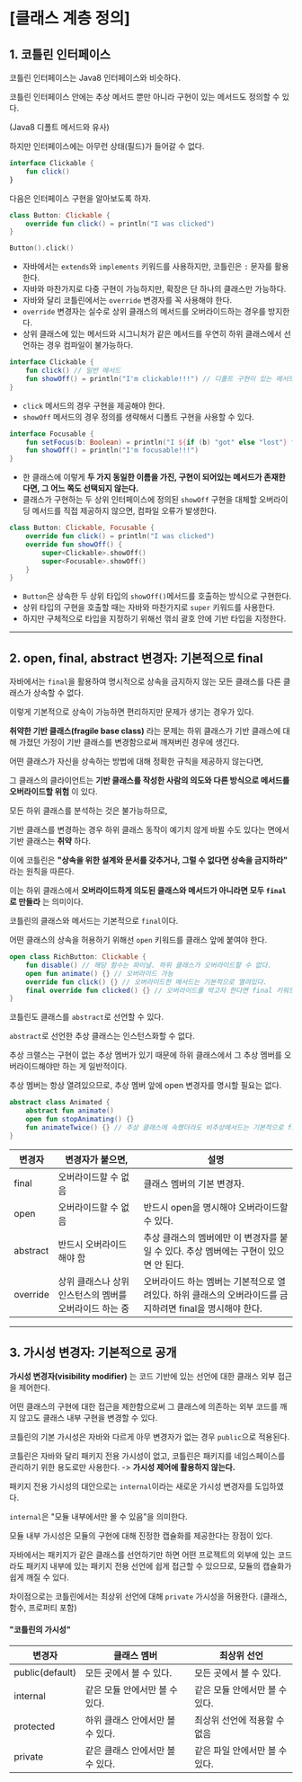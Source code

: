 # [클래스 계층 정의]

## 1. 코틀린 인터페이스

코틀린 인터페이스는 Java8 인터페이스와 비슷하다.

코틀린 인터페이스 안에는 추상 메서드 뿐만 아니라 구현이 있는 메서드도 정의할 수 있다.

(Java8 디폴트 메서드와 유사)

하지만 인터페이스에는 아무런 상태(필드)가 들어갈 수 없다.


```kotlin
interface Clickable {
    fun click()
}
```

다음은 인터페이스 구현을 알아보도록 하자.

```kotlin
class Button: Clickable {
    override fun click() = println("I was clicked")
}

Button().click()
```

- 자바에서는 `extends`와 `implements` 키워드를 사용하지만, 코틀린은 `:` 문자를 활용한다.
- 자바와 마찬가지로 다중 구현이 가능하지만, 확장은 단 하나의 클래스만 가능하다.
- 자바와 달리 코틀린에서는 `override` 변경자를 꼭 사용해야 한다.
- `override` 변경자는 실수로 상위 클래스의 메서드를 오버라이드하는 경우를 방지한다.
- 상위 클래스에 있는 메서드와 시그니처가 같은 메서드를 우연히 하위 클래스에서 선언하는 경우 컴파일이 불가능하다.

```kotlin
interface Clickable {
    fun click() // 일반 메서드
    fun showOff() = println("I'm clickable!!!") // 디폴트 구현이 있는 메서드
}
```

- `click` 메서드의 경우 구현을 제공해야 한다.
- `showOff` 메서드의 경우 정의를 생략해서 디폴트 구현을 사용할 수 있다.

```kotlin
interface Focusable {
    fun setFocus(b: Boolean) = println("I ${if (b) "got" else "lost"} focus.")
    fun showOff() = println("I'm focusable!!!")
}
```

- 한 클래스에 이렇게 **두 가지 동일한 이름을 가진, 구현이 되어있는 메서드가 존재한다면, 그 어느 쪽도 선택되지 않는다.**
- 클래스가 구현하는 두 상위 인터페이스에 정의된 `showOff` 구현을 대체할 오버라이딩 메서드를 직접 제공하지 않으면, 컴파일 오류가 발생한다.

```kotlin
class Button: Clickable, Focusable {
    override fun click() = println("I was clicked")
    override fun showOff() {
        super<Clickable>.showOff()
        super<Focusable>.showOff()
    }
}
```

- `Button`은 상속한 두 상위 타입의 `showOff()`메서드를 호출하는 방식으로 구현한다.
- 상위 타입의 구현을 호출할 때는 자바와 마찬가지로 `super` 키워드를 사용한다.
- 하지만 구체적으로 타입을 지정하기 위해선 꺾쇠 괄호 안에 기반 타입을 지정한다.

---

## 2. open, final, abstract 변경자: 기본적으로 final

자바에서는 `final`을 활용하여 명시적으로 상속을 금지하지 않는 모든 클래스를 다른 클래스가 상속할 수 없다.

이렇게 기본적으로 상속이 가능하면 편리하지만 문제가 생기는 경우가 있다.

**취약한 기반 클래스(fragile base class)** 라는 문제는 하위 클래스가 기반 클래스에 대해 가졌던 가정이 기반 클래스를 변경함으로써 깨져버린 경우에 생긴다.

어떤 클래스가 자신을 상속하는 방법에 대해 정확한 규칙을 제공하지 않는다면,

그 클래스의 클라이언트는 **기반 클래스를 작성한 사람의 의도와 다른 방식으로 메서드를 오버라이드할 위험** 이 있다.

모든 하위 클래스를 분석하는 것은 불가능하므로,

기반 클래스를 변경하는 경우 하위 클래스 동작이 예기치 않게 바뀔 수도 있다는 면에서 기반 클래스는 **취약** 하다.

이에 코틀린은 **"상속을 위한 설계와 문서를 갖추거나, 그럴 수 없다면 상속을 금지하라"** 라는 원칙을 따른다.

이는 하위 클래스에서 **오버라이드하게 의도된 클래스와 메서드가 아니라면 모두 `final`로 만들라** 는 의미이다.

코틀린의 클래스와 메서드는 기본적으로 `final`이다.

어떤 클래스의 상속을 허용하기 위해선 `open` 키워드를 클래스 앞에 붙여야 한다.

```kotlin
open class RichButton: Clickable {
    fun disable() // 해당 함수는 파이널. 하위 클래스가 오버라이드할 수 없다.
    open fun animate() {} // 오버라이드 가능
    override fun click() {} // 오버라이드한 메서드는 기본적으로 열려있다.
    final override fun clicked() {} // 오버라이드를 막고자 한다면 final 키워드를 붙인다.
}
```

코틀린도 클래스를 `abstract`로 선언할 수 있다.

`abstract`로 선언한 추상 클래스는 인스턴스화할 수 없다.

추상 크랠스는 구현이 없는 추상 멤버가 있기 때문에 하위 클래스에서 그 추상 멤버를 오버라이드해야만 하는 게 일반적이다.

추상 멤버는 항상 열려있으므로, 추상 멤버 앞에 open 변경자를 명시할 필요는 없다.

```kotlin
abstract class Animated {
    abstract fun animate()
    open fun stopAnimating() {}
    fun animateTwice() {} // 추상 클래스에 속했더라도 비추상메서드는 기본적으로 final 이지만, open으로 선언할 수 있다.
}
```

| 변경자      | 변경자가 붙으면,                       | 설명                                                            |
|----------|---------------------------------|---------------------------------------------------------------|
| final    | 오버라이드할 수 없음                     | 클래스 멤버의 기본 변경자.                                               |
| open     | 오버라이드할 수 없음                     | 반드시 open을 명시해야 오버라이드할 수 있다.                                   |
| abstract | 반드시 오버라이드 해야 함                  | 추상 클래스의 멤버에만 이 변경자를 붙일 수 있다. 추상 멤버에는 구현이 있으면 안 된다.            |
| override | 상위 클래스나 상위 인스턴스의 멤버를 오버라이드 하는 중 | 오버라이드 하는 멤버는 기본적으로 열려있다. 하위 클래스의 오버라이드를 금지하려면 final을 명시해야 한다. |

---

## 3. 가시성 변경자: 기본적으로 공개

**가시성 변경자(visibility modifier)** 는 코드 기반에 있는 선언에 대한 클래스 외부 접근을 제어한다.

어떤 클래스의 구현에 대한 접근을 제한함으로써 그 클래스에 의존하는 외부 코드를 깨지 않고도 클래스 내부 구현을 변경할 수 있다.

코틀린의 기본 가시성은 자바와 다르게 아무 변경자가 없는 경우 `public`으로 적용된다.

코틀린은 자바와 달리 패키지 전용 가시성이 없고, 코틀린은 패키지를 네임스페이스를 관리하기 위한 용도로만 사용한다. -> **가시성 제어에 활용하지 않는다.**

패키지 전용 가시성의 대안으로는 `internal`이라는 새로운 가시성 변경자를 도입하였다.

`internal`은 "모듈 내부에서만 몰 수 있음"을 의미한다.

모듈 내부 가시성은 모듈의 구현에 대해 진정한 캡슐화를 제공한다는 장점이 있다.

자바에서는 패키지가 같은 클래스를 선언하기만 하면 어떤 프로젝트의 외부에 있는 코드라도 패키지 내부에 있는 패키지 전용 선언에 쉽게 접근할 수 있으므로, 모듈의 캡슐화가 쉽게 깨질 수 있다.

차이점으로는 코틀린에서는 최상위 선언에 대해 `private` 가시성을 허용한다. (클래스, 함수, 프로퍼티 포함)


#### "코틀린의 가시성"

| 변경자             | 클래스 멤버              | 최상위 선언             |
|-----------------|---------------------|--------------------|
| public(default) | 모든 곳에서 볼 수 있다.      | 모든 곳에서 볼 수 있다.     |
| internal        | 같은 모듈 안에서만 볼 수 있다.  | 같은 모듈 안에서만 볼 수 있다. |
| protected       | 하위 클래스 안에서만 볼 수 있다. | 최상위 선언에 적용할 수 없음   |
| private         | 같은 클래스 안에서만 볼 수 있다. | 같은 파일 안에서만 볼 수 있다. |